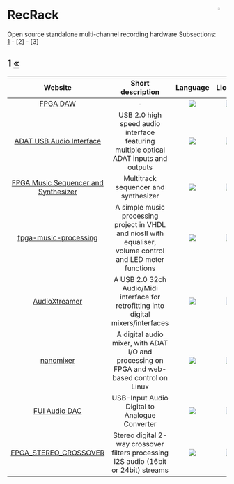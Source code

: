 # RecRack <img align="right" alt="WIP" src="https://user-images.githubusercontent.com/171307/210726270-adc28ba9-dada-42cf-b53e-b01d03e3dca7.png" width="4%" />
Open source standalone multi-channel recording hardware
Subsections: [1](README.md#1-) - [2] - [3]

## 1 [«](README.md#--)
|Website|Short description|Language|License|Last commit|
|:-:|:-:|:-:|:-:|:-:|
|[FPGA DAW](https://github.com/epritchard13/FPGA-DAW#readme)|-|[![](https://img.shields.io/github/languages/top/epritchard13/FPGA-DAW?color=pink&style=flat-square)](https://github.com/epritchard13/FPGA-DAW/graphs/contributors)|[![](https://flat.badgen.net/github/license/epritchard13/FPGA-DAW?label=)](https://github.com/epritchard13/FPGA-DAW/blob/master/LICENSE)|[![](https://flat.badgen.net/github/last-commit/epritchard13/FPGA-DAW/main?label=)](https://github.com/epritchard13/FPGA-DAW/graphs/code-frequency)|
|[ADAT USB Audio Interface](https://github.com/hansfbaier/adat-usb2-audio-interface#readme)|USB 2.0 high speed audio interface featuring multiple optical ADAT inputs and outputs|[![](https://img.shields.io/github/languages/top/hansfbaier/adat-usb2-audio-interface?color=pink&style=flat-square)](https://github.com/hansfbaier/adat-usb2-audio-interface/graphs/contributors)|[![](https://flat.badgen.net/github/license/hansfbaier/adat-usb2-audio-interface?label=)](https://github.com/hansfbaier/adat-usb2-audio-interface/blob/master/LICENSE)|[![](https://flat.badgen.net/github/last-commit/hansfbaier/adat-usb2-audio-interface/main?label=)](https://github.com/hansfbaier/adat-usb2-audio-interface/graphs/code-frequency)|
|[FPGA Music Sequencer and Synthesizer](https://github.com/cyb0124/FPGA-Music#readme)|Multitrack sequencer and synthesizer|[![](https://img.shields.io/github/languages/top/cyb0124/FPGA-Music?color=pink&style=flat-square)](https://github.com/cyb0124/FPGA-Music/graphs/contributors)|[![](https://flat.badgen.net/github/license/cyb0124/FPGA-Music?label=)](https://github.com/cyb0124/FPGA-Music/blob/master/LICENSE)|[![](https://flat.badgen.net/github/last-commit/cyb0124/FPGA-Music/master?label=)](https://github.com/cyb0124/FPGA-Music/graphs/code-frequency)|
|[fpga-music-processing](https://github.com/nisanthmathew/fpga-music-processing#readme)|A simple music processing project in VHDL and niosII with equaliser, volume control and LED meter functions|[![](https://img.shields.io/github/languages/top/nisanthmathew/fpga-music-processing?color=pink&style=flat-square)](https://github.com/nisanthmathew/fpga-music-processing/graphs/contributors)|[![](https://flat.badgen.net/github/license/nisanthmathew/fpga-music-processing?label=)](https://github.com/nisanthmathew/fpga-music-processing/blob/master/LICENSE)|[![](https://flat.badgen.net/github/last-commit/nisanthmathew/fpga-music-processing/master?label=)](https://github.com/nisanthmathew/fpga-music-processing/graphs/code-frequency)|
|[AudioXtreamer](https://github.com/eltortugo/audioxtreamer#readme)|A USB 2.0 32ch Audio/Midi interface for retrofitting into digital mixers/interfaces|[![](https://img.shields.io/github/languages/top/eltortugo/audioxtreamer?color=pink&style=flat-square)](https://github.com/eltortugo/audioxtreamer/graphs/contributors)|[![](https://flat.badgen.net/github/license/eltortugo/audioxtreamer?label=)](https://github.com/eltortugo/audioxtreamer/blob/master/LICENSE)|[![](https://flat.badgen.net/github/last-commit/eltortugo/audioxtreamer/master?label=)](https://github.com/eltortugo/audioxtreamer/graphs/code-frequency)|
|[nanomixer](http://nanomixer.blogspot.com/)|A digital audio mixer, with ADAT I/O and processing on FPGA and web-based control on Linux|[![](https://img.shields.io/github/languages/top/nanomixer/nanomixer?color=pink&style=flat-square)](https://github.com/nanomixer/nanomixer/graphs/contributors)|[![](https://flat.badgen.net/github/license/nanomixer/nanomixer?label=)](https://github.com/nanomixer/nanomixer/blob/master/LICENSE)|[![](https://flat.badgen.net/github/last-commit/nanomixer/nanomixer/master?label=)](https://github.com/nanomixer/nanomixer/graphs/code-frequency)|
|[FUI Audio DAC](https://sourceforge.net/p/fui-audio-dac/wiki/Introduction/)|USB-Input Audio Digital to Analogue Converter|[![](https://img.shields.io/github/languages/top/jpt13653903/FUI-Audio-DAC?color=pink&style=flat-square)](https://github.com/jpt13653903/FUI-Audio-DAC/graphs/contributors)|[![](https://flat.badgen.net/github/license/jpt13653903/FUI-Audio-DAC?label=)](https://github.com/jpt13653903/FUI-Audio-DAC/blob/master/LICENSE)|[![](https://flat.badgen.net/github/last-commit/jpt13653903/FUI-Audio-DAC/master?label=)](https://github.com/jpt13653903/FUI-Audio-DAC/graphs/code-frequency)|
|[FPGA_STEREO_CROSSOVER](https://github.com/har-in-air/FPGA_STEREO_CROSSOVER#readme)|Stereo digital 2-way crossover filters processing I2S audio (16bit or 24bit) streams|[![](https://img.shields.io/github/languages/top/har-in-air/FPGA_STEREO_CROSSOVER?color=pink&style=flat-square)](https://github.com/har-in-air/FPGA_STEREO_CROSSOVER/graphs/contributors)|[![](https://flat.badgen.net/github/license/har-in-air/FPGA_STEREO_CROSSOVER?label=)](https://github.com/har-in-air/FPGA_STEREO_CROSSOVER/blob/master/LICENSE)|[![](https://flat.badgen.net/github/last-commit/har-in-air/FPGA_STEREO_CROSSOVER/master?label=)](https://github.com/har-in-air/FPGA_STEREO_CROSSOVER/graphs/code-frequency)|
